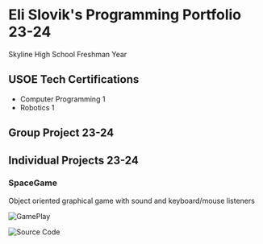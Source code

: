 # Eli Slovik's Programming Portfolio 23-24
 Skyline High School Freshman Year

## USOE Tech Certifications
* Computer Programming 1
* Robotics 1

## Group Project 23-24

## Individual Projects 23-24

### SpaceGame
Object oriented graphical game with sound and keyboard/mouse listeners

![GamePlay](https://github.com/EliSlovik/Programming1/blob/main/sg1.png?raw=true)

![Source Code]()
